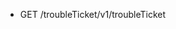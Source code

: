 <!--
    ATTENTION: This file was generated via gradle!
               Do NOT manually edit this file! Any such changes will be overwritten!
-->

* GET /troubleTicket/v1/troubleTicket
